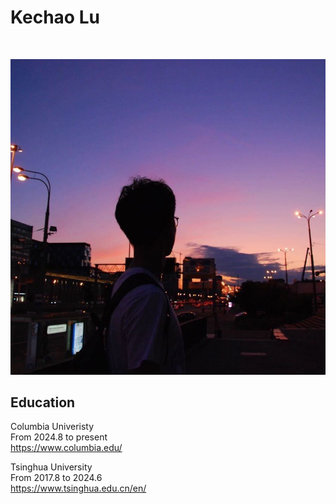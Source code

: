 # Kechao Lu  
<br>

![Image](Image_Luke.jpg)

## Education  
Columbia Univeristy  
From 2024.8 to present  
https://www.columbia.edu/  

Tsinghua University  
From 2017.8 to 2024.6  
https://www.tsinghua.edu.cn/en/